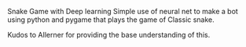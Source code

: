 Snake Game with Deep learning
Simple use of neural net to make a bot using python and pygame that plays the game of Classic snake.

Kudos to AIlerner for providing the base understanding of this.

